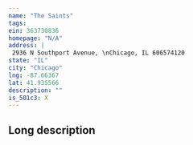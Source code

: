 ```yaml
---
name: "The Saints"
tags:
ein: 363730836
homepage: "N/A"
address: |
 2936 N Southport Avenue, \nChicago, IL 606574120
state: "IL"
city: "Chicago"
lng: -87.66367
lat: 41.935566
description: ""
is_501c3: X
---
```


## Long description


